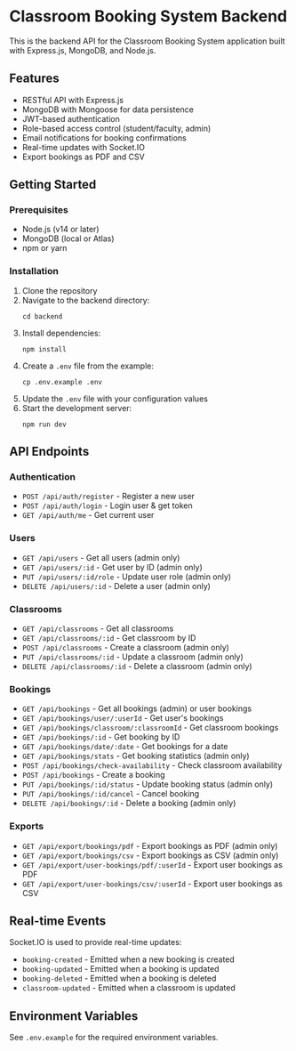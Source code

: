 
# Classroom Booking System Backend

This is the backend API for the Classroom Booking System application built with Express.js, MongoDB, and Node.js.

## Features

- RESTful API with Express.js
- MongoDB with Mongoose for data persistence
- JWT-based authentication
- Role-based access control (student/faculty, admin)
- Email notifications for booking confirmations
- Real-time updates with Socket.IO
- Export bookings as PDF and CSV

## Getting Started

### Prerequisites

- Node.js (v14 or later)
- MongoDB (local or Atlas)
- npm or yarn

### Installation

1. Clone the repository
2. Navigate to the backend directory:
   ```
   cd backend
   ```
3. Install dependencies:
   ```
   npm install
   ```
4. Create a `.env` file from the example:
   ```
   cp .env.example .env
   ```
5. Update the `.env` file with your configuration values
6. Start the development server:
   ```
   npm run dev
   ```

## API Endpoints

### Authentication

- `POST /api/auth/register` - Register a new user
- `POST /api/auth/login` - Login user & get token
- `GET /api/auth/me` - Get current user

### Users

- `GET /api/users` - Get all users (admin only)
- `GET /api/users/:id` - Get user by ID (admin only)
- `PUT /api/users/:id/role` - Update user role (admin only)
- `DELETE /api/users/:id` - Delete a user (admin only)

### Classrooms

- `GET /api/classrooms` - Get all classrooms
- `GET /api/classrooms/:id` - Get classroom by ID
- `POST /api/classrooms` - Create a classroom (admin only)
- `PUT /api/classrooms/:id` - Update a classroom (admin only)
- `DELETE /api/classrooms/:id` - Delete a classroom (admin only)

### Bookings

- `GET /api/bookings` - Get all bookings (admin) or user bookings
- `GET /api/bookings/user/:userId` - Get user's bookings
- `GET /api/bookings/classroom/:classroomId` - Get classroom bookings
- `GET /api/bookings/:id` - Get booking by ID
- `GET /api/bookings/date/:date` - Get bookings for a date
- `GET /api/bookings/stats` - Get booking statistics (admin only)
- `POST /api/bookings/check-availability` - Check classroom availability
- `POST /api/bookings` - Create a booking
- `PUT /api/bookings/:id/status` - Update booking status (admin only)
- `PUT /api/bookings/:id/cancel` - Cancel booking
- `DELETE /api/bookings/:id` - Delete a booking (admin only)

### Exports

- `GET /api/export/bookings/pdf` - Export bookings as PDF (admin only)
- `GET /api/export/bookings/csv` - Export bookings as CSV (admin only)
- `GET /api/export/user-bookings/pdf/:userId` - Export user bookings as PDF
- `GET /api/export/user-bookings/csv/:userId` - Export user bookings as CSV

## Real-time Events

Socket.IO is used to provide real-time updates:

- `booking-created` - Emitted when a new booking is created
- `booking-updated` - Emitted when a booking is updated
- `booking-deleted` - Emitted when a booking is deleted
- `classroom-updated` - Emitted when a classroom is updated

## Environment Variables

See `.env.example` for the required environment variables.
